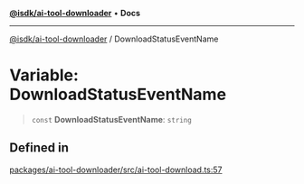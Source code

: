[**@isdk/ai-tool-downloader**](../README.md) • **Docs**

***

[@isdk/ai-tool-downloader](../globals.md) / DownloadStatusEventName

# Variable: DownloadStatusEventName

> `const` **DownloadStatusEventName**: `string`

## Defined in

[packages/ai-tool-downloader/src/ai-tool-download.ts:57](https://github.com/isdk/ai-tool-download.js/blob/1180561ce090d8a20a34e4d599228106f8c15a5b/src/ai-tool-download.ts#L57)
